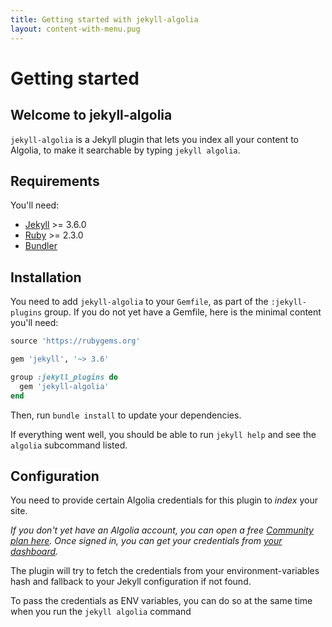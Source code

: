 ```yaml
---
title: Getting started with jekyll-algolia
layout: content-with-menu.pug
---
```


# Getting started

## Welcome to jekyll-algolia

`jekyll-algolia` is a Jekyll plugin that lets you index all your content to
Algolia, to make it searchable by typing `jekyll algolia`.

## Requirements

You'll need:

- [Jekyll][1] >= 3.6.0
- [Ruby][2] >= 2.3.0
- [Bundler][3]

## Installation

You need to add `jekyll-algolia` to your `Gemfile`, as part of the
`:jekyll-plugins` group. If you do not yet have a Gemfile, here is the minimal
content you'll need:

```ruby
source 'https://rubygems.org'

gem 'jekyll', '~> 3.6'

group :jekyll_plugins do
  gem 'jekyll-algolia'
end
```

Then, run `bundle install` to update your dependencies.

If everything went well, you should be able to run `jekyll help` and see the
`algolia` subcommand listed.

## Configuration

You need to provide certain Algolia credentials for this plugin to *index* your
site.

*If you don't yet have an Algolia account, you can open a free [Community plan
here][4]. Once signed in, you can get your credentials from
[your dashboard][5].*

The plugin will try to fetch the credentials from your environment-variables
hash and fallback to your Jekyll configuration if not found.

To pass the credentials as ENV variables, you can do so at the same time when
you run the `jekyll algolia` command


[1]: https://jekyllrb.com/
[2]: https://www.ruby-lang.org/en/
[3]: http://bundler.io/
[4]: https://www.algolia.com/users/sign_up/hacker
[5]: https://www.algolia.com/licensing
